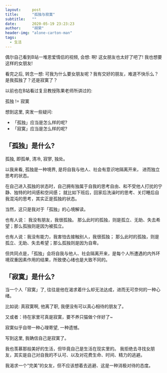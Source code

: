 ```yaml
---
layout:     post
title:      "孤独与寂寞"
subtitle:   ""
date:       2020-05-19 23:23:23
author:     "胡荣"
header-img: "alone-carton-man"
tags:
  - 生活
---
```


偶尔自己看到B站一堆恩爱情侣的视频, 会想: 啊! 这女朋友也太好了吧了! 我也想要这样的女朋友!

看完之后, 转念一想: 可我为什么要女朋友呢？我有交好的朋友，难道不快乐么？是我孤独了？还是寂寞了？

以前也在B站看过复旦教授陈果老师所讲过的: 

孤独 != 寂寞

想到这里, 突发一些疑问:
- 「孤独」应当是怎么样的呢?
- 「寂寞」应当是怎么样的呢?

## 「孤独」是什么?
孤独, 即孤单, 清冷, 寂寥, 独处。

以我来看, 孤独是一种境界, 是将自我与他人、社会有意识地隔离开来， 进而独立思考的状态。

在自己进入孤独的状态时，自己拥有独属于自我的思考自由、和不受他人打扰的宁静、独特的时间感和空间感；
就比如下班后，回家后洗澡时的思考、关灯睡后自我混沌的思考，其实正是孤独的状态。

当然，这只是我对于「孤独」的心境解读。

也有人说： 我没有朋友，我很孤独。
那么此时的孤独，则是孤立、无助、失去希望；那么孤独则是因为被孤立。

也有人说：我没有能力，我害怕去接触别人，我很孤独；
那么此时的孤独，则是孤立、无助、失去希望；那么孤独则是因为自卑。

但共同点是，「孤独」会将自我与他人、社会隔离开来，是每个人所遭遇的内外环境双重因素作用的结果，所致使心绪也是大致不同的。

## 「寂寞」是什么?
当一个人「寂寞」了, 往往是他在渴求着什么却无法达成，进而无可奈何的一种心绪。

比如说: 真寂寞啊, 他离了职, 我便没有可以真心相待的朋友了。

又或者：待在家里可真是寂寞，要不养只猫做个伴好了~

寂寞似乎自带一种心理寄望, 一种遗憾。

写到这里, 我确信自己是寂寞了。

我也羡慕那般美好的生活，但毕竟自己是生活在现实里的。
我拒绝去寻找女朋友，其实是自己对自我的不认可、以及对花费生命、时间、精力的逃避。

我渴求一个“完美”的女友，但不应该想着去逃避、这是一种消极对待的态度。